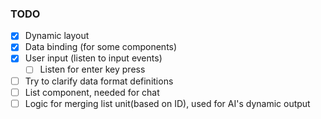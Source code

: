 ### TODO
- [x] Dynamic layout
- [x] Data binding (for some components)
- [x] User input (listen to input events)
    - [ ] Listen for enter key press
- [ ] Try to clarify data format definitions
- [ ] List component, needed for chat
- [ ] Logic for merging list unit(based on ID), used for AI's dynamic output
